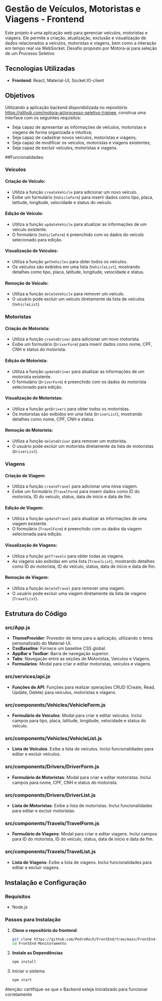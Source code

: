 # Gestão de Veículos, Motoristas e Viagens - Frontend

Este projeto é uma aplicação web para gerenciar veículos, motoristas e viagens. Ele permite a criação, atualização, exclusão e visualização de dados relacionados a veículos, motoristas e viagens, bem como a interação em tempo real via WebSocket.
Desafio proposto por Motora-ai para seleção de um Processo Seletivo

## Tecnologias Utilizadas

- **Frontend**: React, Material-UI, Socket.IO-client

## Objetivos

Utilizando a aplicação backend disponibilizada no repositório https://github.com/motora-ai/processo-seletivo-trainee, construa uma interface com os seguintes requisitos:
 - Seja capaz de apresentar as informações de veículos, motoristas e viagens de forma organizada e intuitiva;
 - Seja capaz de cadastrar novos veículos, motoristas e viagens;
 - Seja capaz de modificar os veículos, motoristas e viagens existentes;
 - Seja capaz de excluir veículos, motoristas e viagens.

##Funcionalidades: 

### Veículos

#### Criação de Veículo:
- Utiliza a função `createVehicle` para adicionar um novo veículo.
- Exibe um formulário (`VehicleForm`) para inserir dados como tipo, placa, latitude, longitude, velocidade e status do veículo.

#### Edição de Veículo:
- Utiliza a função `updateVehicle` para atualizar as informações de um veículo existente.
- O formulário (`VehicleForm`) é preenchido com os dados do veículo selecionado para edição.

#### Visualização de Veículos:
- Utiliza a função `getVehicles` para obter todos os veículos.
- Os veículos são exibidos em uma lista (`VehicleList`), mostrando detalhes como tipo, placa, latitude, longitude, velocidade e status.

#### Remoção de Veículo:
- Utiliza a função `deleteVehicle` para remover um veículo.
- O usuário pode excluir um veículo diretamente da lista de veículos (`VehicleList`).

### Motoristas

#### Criação de Motorista:
- Utiliza a função `createDriver` para adicionar um novo motorista.
- Exibe um formulário (`DriverForm`) para inserir dados como nome, CPF, CNH e status do motorista.

#### Edição de Motorista:
- Utiliza a função `updateDriver` para atualizar as informações de um motorista existente.
- O formulário (`DriverForm`) é preenchido com os dados do motorista selecionado para edição.

#### Visualização de Motoristas:
- Utiliza a função `getDrivers` para obter todos os motoristas.
- Os motoristas são exibidos em uma lista (`DriverList`), mostrando detalhes como nome, CPF, CNH e status.

#### Remoção de Motorista:
- Utiliza a função `deleteDriver` para remover um motorista.
- O usuário pode excluir um motorista diretamente da lista de motoristas (`DriverList`).

### Viagens

#### Criação de Viagem:
- Utiliza a função `createTravel` para adicionar uma nova viagem.
- Exibe um formulário (`TravelForm`) para inserir dados como ID do motorista, ID do veículo, status, data de início e data de fim.

#### Edição de Viagem:
- Utiliza a função `updateTravel` para atualizar as informações de uma viagem existente.
- O formulário (`TravelForm`) é preenchido com os dados da viagem selecionada para edição.

#### Visualização de Viagens:
- Utiliza a função `getTravels` para obter todas as viagens.
- As viagens são exibidas em uma lista (`TravelList`), mostrando detalhes como ID do motorista, ID do veículo, status, data de início e data de fim.

#### Remoção de Viagem:
- Utiliza a função `deleteTravel` para remover uma viagem.
- O usuário pode excluir uma viagem diretamente da lista de viagens (`TravelList`).

## Estrutura do Código

### src/App.js
- **ThemeProvider**: Provedor de tema para a aplicação, utilizando o tema personalizado do Material-UI.
- **CssBaseline**: Fornece um baseline CSS global.
- **AppBar e Toolbar**: Barra de navegação superior.
- **Tabs**: Navegação entre as seções de Motoristas, Veículos e Viagens.
- **Formulários**: Modal para criar e editar motoristas, veículos e viagens.

### src/services/api.js
- **Funções de API**: Funções para realizar operações CRUD (Create, Read, Update, Delete) para veículos, motoristas e viagens.

### src/components/Vehicles/VehicleForm.js
- **Formulário de Veículos**: Modal para criar e editar veículos. Inclui campos para tipo, placa, latitude, longitude, velocidade e status do veículo.

### src/components/Vehicles/VehicleList.js
- **Lista de Veículos**: Exibe a lista de veículos. Inclui funcionalidades para editar e excluir veículos.

### src/components/Drivers/DriverForm.js
- **Formulário de Motoristas**: Modal para criar e editar motoristas. Inclui campos para nome, CPF, CNH e status do motorista.

### src/components/Drivers/DriverList.js
- **Lista de Motoristas**: Exibe a lista de motoristas. Inclui funcionalidades para editar e excluir motoristas.

### src/components/Travels/TravelForm.js
- **Formulário de Viagens**: Modal para criar e editar viagens. Inclui campos para ID do motorista, ID do veículo, status, data de início e data de fim.

### src/components/Travels/TravelList.js
- **Lista de Viagens**: Exibe a lista de viagens. Inclui funcionalidades para editar e excluir viagens.


## Instalação e Configuração

### Requisitos

- Node.js

### Passos para Instalação

1. **Clone o repositório do frontend**:
   ```bash
   git clone https://github.com/PedroRoch/FrontEnd/tree/main/FrontEnd-Monitoramento
   cd FrontEnd-Monitoramento
2. **Instale as Dependências**
   ```bash
   npm install
   ```
3. Iniciar o sistema
   ```bash
   npm start
   ```
Atenção: certifique-se que o Backend esteja inicializado para funcionar corretamente



